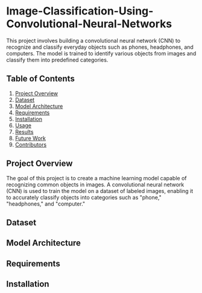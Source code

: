 # Image-Classification-Using-Convolutional-Neural-Networks


This project involves building a convolutional neural network (CNN) to recognize and classify everyday objects such as phones, headphones, and computers. The model is trained to identify various objects from images and classify them into predefined categories.

## Table of Contents
1. [Project Overview](#project-overview)
2. [Dataset](#dataset)
3. [Model Architecture](#model-architecture)
4. [Requirements](#requirements)
5. [Installation](#installation)
6. [Usage](#usage)
7. [Results](#results)
8. [Future Work](#future-work)
9. [Contributors](#contributors)

## Project Overview
The goal of this project is to create a machine learning model capable of recognizing common objects in images. A convolutional neural network (CNN) is used to train the model on a dataset of labeled images, enabling it to accurately classify objects into categories such as "phone," "headphones," and "computer."

## Dataset


## Model Architecture


## Requirements


## Installation

